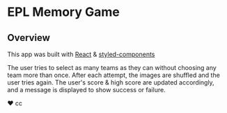 # EPL Memory Game

## Overview

This app was built with [React](https://reactjs.org/) & [styled-components](https://www.styled-components.com/)

The user tries to select as many teams as they can without choosing any team more than once. After each attempt, the images are shuffled and the user tries again. The user's score & high score are updated accordingly, and a message is displayed to show success or failure.

♥︎ cc
